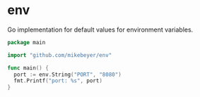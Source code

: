 env
===

Go implementation for default values for environment variables.

~~~ go
package main

import "github.com/mikebeyer/env"

func main() {
  port := env.String("PORT", "8080")
  fmt.Printf("port: %s", port)
}
~~~
